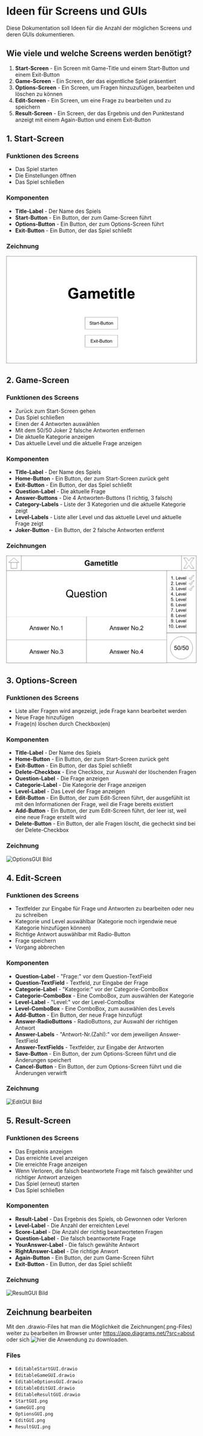 # Ideen für Screens und GUIs
Diese Dokumentation soll Ideen für die Anzahl der möglichen Screens und deren GUIs dokumentieren.

## Wie viele und welche Screens werden benötigt?
1. **Start-Screen** - Ein Screen mit Game-Title und einem Start-Button und einem Exit-Button
2. **Game-Screen** - Ein Screen, der das eigentliche Spiel präsentiert
3. **Options-Screen** - Ein Screen, um Fragen hinzuzufügen, bearbeiten und löschen zu können
4. **Edit-Screen** - Ein Screen, um eine Frage zu bearbeiten und zu speichern
5. **Result-Screen** - Ein Screen, der das Ergebnis und den Punktestand anzeigt mit einem Again-Button und einem Exit-Button

## 1. Start-Screen
### Funktionen des Screens
- Das Spiel starten
- Die Einstellungen öffnen
- Das Spiel schließen

### Komponenten
- **Title-Label** - Der Name des Spiels
- **Start-Button** - Ein Button, der zum Game-Screen führt
- **Options-Button** - Ein Button, der zum Options-Screen führt
- **Exit-Button** - Ein Button, der das Spiel schließt

### Zeichnung
![StartGUI Bild](StartGUI.png)

## 2. Game-Screen
### Funktionen des Screens
- Zurück zum Start-Screen gehen
- Das Spiel schließen
- Einen der 4 Antworten auswählen
- Mit dem 50/50 Joker 2 falsche Antworten entfernen
- Die aktuelle Kategorie anzeigen
- Das aktuelle Level und die aktuelle Frage anzeigen

### Komponenten
- **Title-Label** - Der Name des Spiels
- **Home-Button** - Ein Button, der zum Start-Screen zurück geht
- **Exit-Button** - Ein Button, der das Spiel schließt
- **Question-Label** - Die aktuelle Frage
- **Answer-Buttons** - Die 4 Antworten-Buttons (1 richtig, 3 falsch)
- **Category-Labels** - Liste der 3 Kategorien und die aktuelle Kategorie zeigt
- **Level-Labels** - Liste aller Level und das aktuelle Level und aktuelle Frage zeigt
- **Joker-Button** - Ein Button, der 2 falsche Antworten entfernt

### Zeichnungen
![GameGUI Bild](GameGUI.png)

## 3. Options-Screen
### Funktionen des Screens
- Liste aller Fragen wird angezeigt, jede Frage kann bearbeitet werden
- Neue Frage hinzufügen
- Frage(n) löschen durch Checkbox(en)

### Komponenten
- **Title-Label** - Der Name des Spiels
- **Home-Button** - Ein Button, der zum Start-Screen zurück geht
- **Exit-Button** - Ein Button, der das Spiel schließt
- **Delete-Checkbox** - Eine Checkbox, zur Auswahl der löschenden Fragen
- **Question-Label** - Die Frage anzeigen
- **Categorie-Label** - Die Kategorie der Frage anzeigen
- **Level-Label** - Das Level der Frage anzeigen
- **Edit-Button** - Ein Button, der zum Edit-Screen führt, der ausgefühlt ist mit den Informationen der Frage, weil die Frage bereits existiert
- **Add-Button** - Ein Button, der zum Edit-Screen führt, der leer ist, weil eine neue Frage erstellt wird
- **Delete-Button** - Ein Button, der alle Fragen löscht, die gecheckt sind bei der Delete-Checkbox

### Zeichnung
![OptionsGUI Bild](OptionsGUI.png)

## 4. Edit-Screen
### Funktionen des Screens
- Textfelder zur Eingabe für Frage und Antworten zu bearbeiten oder neu zu schreiben
- Kategorie und Level auswählbar (Kategorie noch irgendwie neue Kategorie hinzufügen können)
- Richtige Antwort auswählbar mit Radio-Button
- Frage speichern
- Vorgang abbrechen

### Komponenten
- **Question-Label** - "Frage:" vor dem Question-TextField
- **Question-TextField** - Textfeld, zur Eingabe der Frage
- **Categorie-Label** - "Kategorie:" vor der Categorie-ComboBox
- **Categorie-ComboBox** - Eine ComboBox, zum auswählen der Kategorie
- **Level-Label** - "Level:" vor der Level-ComboBox
- **Level-ComboBox** - Eine ComboBox, zum auswählen des Levels
- **Add-Button** - Ein Button, der neue Frage hinzufügt
- **Answer-RadioButtons** - RadioButtons, zur Auswahl der richtigen Antwort
- **Answer-Labels** - "Antwort-Nr.(Zahl):" vor dem jeweiligen Answer-TextField
- **Answer-TextFields** - Textfelder, zur Eingabe der Antworten
- **Save-Button** - Ein Button, der zum Options-Screen führt und die Änderungen speichert
- **Cancel-Button** - Ein Button, der zum Options-Screen führt und die Änderungen verwirft

### Zeichnung
![EditGUI Bild](EditGUI.png)

## 5. Result-Screen
### Funktionen des Screens
- Das Ergebnis anzeigen
- Das erreichte Level anzeigen
- Die erreichte Frage anzeigen
- Wenn Verloren, die falsch beantwortete Frage mit falsch gewählter und richtiger Antwort anzeigen
- Das Spiel (erneut) starten
- Das Spiel schließen

### Komponenten
- **Result-Label** - Das Ergebnis des Spiels, ob Gewonnen oder Verloren
- **Level-Label** - Die Anzahl der erreichten Level
- **Score-Label** - Die Anzahl der richtig beantworteten Fragen
- **Question-Label** - Die falsch beantwortete Frage
- **YourAnswer-Label** - Die falsch gewählte Antwort
- **RightAnswer-Label** - Die richtige Anwort
- **Again-Button** - Ein Button, der zum Game-Screen führt
- **Exit-Button** - Ein Button, der das Spiel schließt

### Zeichnung
![ResultGUI Bild](ResultGUI.png)

## Zeichnung bearbeiten
Mit den .drawio-Files hat man die Möglichkeit die Zeichnungen(.png-Files) weiter zu bearbeiten im Browser unter https://app.diagrams.net/?src=about oder sich ![hier](https://github.com/jgraph/drawio-desktop/releases/tag/v14.5.1) die Anwendung zu downloaden.

### Files
- `EditableStartGUI.drawio`
- `EditableGameGUI.drawio`
- `EditableOptionsGUI.drawio`
- `EditableEditGUI.drawio`
- `EditableResultGUI.drawio`
- `StartGUI.png`
- `GameGUI.png`
- `OptionsGUI.png`
- `EditGUI.png`
- `ResultGUI.png`
